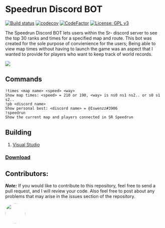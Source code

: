 # Speedrun Discord BOT

[![Build status](https://ci.appveyor.com/api/projects/status/wl3cn8bkr0xuqs84?svg=true)](https://ci.appveyor.com/project/Iswenzz/speedrun-discord-bot)
[![codecov](https://codecov.io/gh/Iswenzz/Speedrun-Discord-BOT/branch/master/graph/badge.svg)](https://codecov.io/gh/Iswenzz/Speedrun-Discord-BOT)
[![CodeFactor](https://www.codefactor.io/repository/github/iswenzz/speedrun-discord-bot/badge)](https://www.codefactor.io/repository/github/iswenzz/speedrun-discord-bot)
[![License: GPL v3](https://img.shields.io/badge/License-GPLv3-blue.svg)](https://www.gnu.org/licenses/gpl-3.0)

The Speedrun Discord BOT lets users within the Sr- discord server to see the top 30 ranks and times for a specified map and route. This bot was created for the sole purpose of convienience for the users; Being able to view map times without having to launch the game was an aspect that I wanted to provide for players who want to keep track of world records. 

![](https://i.imgur.com/vFeTvnX.png)

## Commands
```text
!times <map name> <speed> <way>
Show map times: <speed> = 210 or 190, <way> is ns0 ns1 ns2.. or s0 s1 s2..
!pb <discord name>
Show personal best: <discord name> = @Iswenzz#3906
!speedrun
Show the current map and players connected in SR Speedrun
```

## Building
1. [Visual Studio](https://visualstudio.microsoft.com/)

### [Download](https://github.com/Iswenzz/Speedrun-Discord-BOT/releases)

## Contributors:
***Note:*** If you would like to contribute to this repository, feel free to send a pull request, and I will review your code. Also feel free to post about any problems that may arise in the issues section of the repository.

<a href="https://github.com/SheepWizard"><img src="https://avatars3.githubusercontent.com/u/8878844?s=100&v=4" height=64 style="border-radius: 50%"></a>
